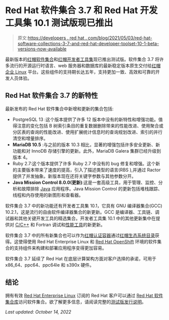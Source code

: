 # Red Hat 软件集合 3.7 和 Red Hat 开发工具集 10.1 测试版现已推出

> 原文:[https://developers . red hat . com/blog/2021/05/03/red-hat-software-collections-3-7-and-red-hat-developer-toolset-10-1-beta-versions-now-available](https://developers.redhat.com/blog/2021/05/03/red-hat-software-collections-3-7-and-red-hat-developer-toolset-10-1-beta-versions-now-available)

最新版本的[红帽软件集合](/products/softwarecollections/overview)和[红帽开发者工具集](/products/developertoolset/overview)现已推出测试版。软件集合 3.7 将许多流行的开源运行时语言、web 服务器和数据库的最新稳定版本原生交付给[红帽企业 Linux](/products/rhel/overview) 平台。这些组件的支持期长达五年，支持更加一致、高效和可靠的开发人员体验。

## Red Hat 软件集合 3.7 的新特性

最新发布的 Red Hat 软件集合中新增和更新的集合包括:

*   PostgreSQL 13 :这个版本提供了许多 12 版本中没有的新特性和增强功能。值得注意的变化包括 B 树索引条目的重复数据删除带来的性能改进、使用聚合或分区表的查询的性能改进、使用扩展统计信息时的查询规划改进、索引的并行清空和增量排序。
*   **MariaDB 10.5** :与之前的版本 10.3 相比，显著的增强包括许多安全更新、新功能和对 InnoDB 存储引擎的更新。此外，MariaDB Galera 集群已经升级到版本 4。
*   Ruby 2.7:这个版本提供了许多 Ruby 2.7 中没有的 bug 修复和增强。这个新的主要版本带来了速度的提高，引入了描述类型的语言(RBS ),并通过 Ractor 提供了并发抽象。新版本现在还将关键字参数与其他参数分开。
*   **Java Mission Control 8.0.0(更新)**:这是一套高级工具，用于管理、监控、分析和故障排除 [Java](/topics/enterprise-java) 应用程序。Java Mission Control 的更新包括堆栈跟踪、线程和内存使用的新图形和查看器。

软件集合 3.7 中的新功能还有开发者工具集 10.1，它具有 GNU 编译器集合(GCC) 10.2.1，这是流行的自由软件编译器集合的新更新。GCC 是编译器、工具链、调试器和其他关键开发工具的精选集合。开发者工具集 10.1 中的其他更新集中在提供对 [C/C++](/topics/c) 和 Fortran 调试和[性能工具](/blog/category/performance/)的新更新。

软件集合 3.7 中的所有新集合也可以作为[红帽认证容器](https://connect.redhat.com/explore/red-hat-container-certification)通过[红帽生态系统目录](https://catalog.redhat.com/software/containers/explore)获得。这使得使用 Red Hat Enterprise Linux 和 [Red Hat OpenShift](/products/openshift/overview) 环境的软件集合的支持组件来构建和部署应用程序变得更加容易。

软件集合 3.7 延续了 Red Hat 在底层计算架构方面对客户选择的承诺，可用于 x86_64、ppc64、ppc64le 和 s390x 硬件。

## 结论

拥有有效 [Red Hat Enterprise Linux](https://developers.redhat.com/blog/2019/08/21/why-you-should-be-developing-on-red-hat-enterprise-linux/) 订阅的 Red Hat 客户可以通过 [Red Hat 软件集合库](https://access.redhat.com/solutions/472793)访问软件集合。欲了解更多信息，请阅读完整的[测试版发行说明](https://access.redhat.com/documentation/en-us/red_hat_software_collections/3-beta/)。

*Last updated: October 14, 2022*